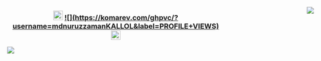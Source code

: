 <h3 align="center">
  <img src="https://emoji.discord.st/emojis/768b108d-274f-4f44-a634-8477b16efce7.gif" width="22">
  <a href='![](https://komarev.com/ghpvc/?username=mdnuruzzamanKALLOL&label=PROFILE+VIEWS)'>![](https://komarev.com/ghpvc/?username=mdnuruzzamanKALLOL&label=PROFILE+VIEWS)</a>
  <img src="https://emoji.discord.st/emojis/768b108d-274f-4f44-a634-8477b16efce7.gif" width="22">
</h3>

![](https://komarev.com/ghpvc/?username=mdnuruzzamanKALLOL&label=PROFILE+VIEWS)




<div id="profile-views-badge">

![](https://komarev.com/ghpvc/?username=mdnuruzzamanKALLOL&label=PROFILE+VIEWS)

</div>
<style>
#profile-views-badge {
    position: absolute;
    top: 50px;
    right: 20px;
}
</style>


